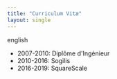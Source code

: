 ```yaml
---
title: "Curriculum Vitæ"
layout: single
---
```


english

- 2007-2010: Diplôme d'Ingénieur
- 2010-2016: Sogilis
- 2016-2019: SquareScale

